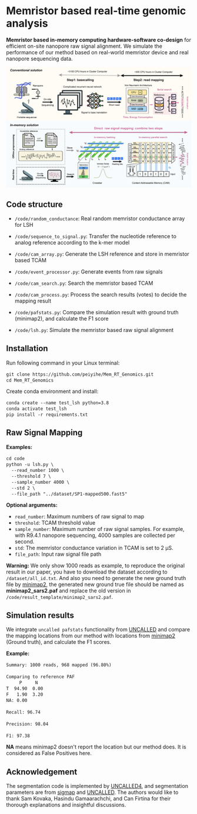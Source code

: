 # Memristor based real-time genomic analysis

**Memristor based in-memory computing hardware-software co-design** for efficient on-site nanopore raw signal alignment. We simulate the performance of our method based on real-world memristor device and real nanopore sequencing data.

![overview](fig/overview.jpg)

## Code structure

- `/code/random_conductance`: Real random memristor conductance array for LSH

- `/code/sequence_to_signal.py`: Transfer the nucleotide reference to analog reference according to the k-mer model
- `/code/cam_array.py`: Generate  the LSH reference and store in memristor based TCAM

- `/code/event_processor.py`: Generate events from raw signals
- `/code/cam_search.py`: Search the memristor based TCAM
- `/code/cam_process.py`: Process the search results (votes) to decide the mapping result
- `/code/pafstats.py`: Compare the simulation result with ground truth (minimap2), and calculate the F1 score
- `/code/lsh.py`: Simulate the memristor based raw signal alignment

## Installation

Run following command in your Linux terminal:

```shell
git clone https://github.com/peiyihe/Mem_RT_Genomics.git
cd Mem_RT_Genomics
```

Create conda environment and install:

```shell
conda create --name test_lsh python=3.8
conda activate test_lsh
pip install -r requirements.txt
```

## Raw Signal Mapping

**Examples:**

```shell
cd code
python -u lsh.py \
  --read_number 1000 \
  --threshold 7 \
  --sample_number 4000 \
  --std 2 \
  --file_path "../dataset/SP1-mapped500.fast5"
```

**Optional arguments:**

- `read_number`: Maximum numbers of raw signal to map
- `threshold`: TCAM threshold value
- `sample_number`: Maximum number of raw signal samples. For example, with R9.4.1 nanopore sequencing, 4000 samples are collected per second.
- `std`: The memristor conductance variation in TCAM is set to 2 µS.
- `file_path`: Input raw signal file path

**Warning:**  We only show 1000 reads as example, to reproduce the original result in our paper, you have to download the dataset according to `/dataset/all_id.txt`. And also you need to generate the new ground truth file by [minimap2](https://github.com/lh3/minimap2), the generated new ground true file should be named as **minimap2_sars2.paf** and replace the old version in `/code/result_template/minimap2_sars2.paf`.

## Simulation results

We integrate `uncalled pafstats` functionality from [UNCALLED](https://github.com/skovaka/UNCALLED) and compare the mapping locations from our method with locations from [minimap2](https://github.com/lh3/minimap2) (Ground truth), and calculate the F1 scores.

**Example:**

```shell
Summary: 1000 reads, 968 mapped (96.80%)

Comparing to reference PAF
     P     N
T  94.90  0.00
F   1.90  3.20
NA: 0.00

Recall: 96.74

Precision: 98.04

F1: 97.38
```

**NA** means minimap2 doesn't report the location but our method does. It is considered as False Positives here.

## Acknowledgement

The segmentation code is implemented by [UNCALLED4](https://github.com/skovaka/uncalled4), and segmentation parameters are from [sigmap](https://github.com/haowenz/sigmap) and [UNCALLED](https://github.com/skovaka/UNCALLED). The authors would like to thank Sam Kovaka, Hasindu Gamaarachchi, and Can Firtina for their thorough explanations and insightful discussions.
